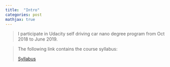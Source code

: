 ```yaml
---
title:  "Intro"
categories: post
mathjax: true
---
```

> I participate in Udacity self driving car nano degree program from Oct 2018 to June 2019.  

> The following link contains the course syllabus:
>
>[Syllabus](https://s3-us-west-2.amazonaws.com/udacity-printer/production/syllabus/syllabus-nd013-ent-2.0.0-en-us.pdf)


